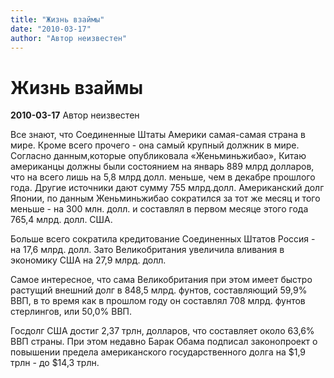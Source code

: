 ```yaml
---
title: "Жизнь взаймы"
date: "2010-03-17"
author: "Автор неизвестен"
---
```


# Жизнь взаймы

**2010-03-17** Автор неизвестен

Все знают, что Соединенные Штаты Америки самая-самая страна в мире. Кроме всего прочего - она самый крупный должник в мире. Согласно данным,которые опубликовала «Женьминьжибао», Китаю американцы должны были состоянием на январь 889 млрд долларов, что на всего лишь на 5,8 млрд долл. меньше, чем в декабре прошлого года. Другие источники дают сумму 755 млрд.долл. Американский долг Японии, по данным Женьминьжибао сократился за тот же месяц и того меньше - на 300 млн. долл. и составлял в первом месяце этого года 765,4 млрд. долл. США.

Больше всего сократила кредитование Соединенных Штатов Россия - на 17,6 млрд. долл. Зато Великобритания увеличила вливания в экономику США на 27,9 млрд. долл.

Самое интересное, что сама Великобритания при этом имеет быстро растущий внешний долг в 848,5 млрд. фунтов, составляющий 59,9% ВВП, в то время как в прошлом году он составлял 708 млрд. фунтов стерлингов, или 50,0% ВВП.

Госдолг США достиг 2,37 трлн, долларов, что составляет около 63,6% ВВП страны. При этом недавно Барак Обама подписал законопроект о повышении предела американского государственного долга на $1,9 трлн - до $14,3 трлн.